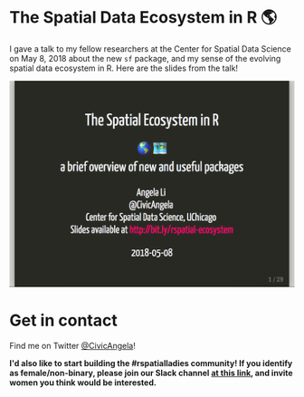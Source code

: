 # The Spatial Data Ecosystem in R 🌎

I gave a talk to my fellow researchers at the Center for Spatial Data Science on May 8, 2018 about the new `sf` package, and my sense of the evolving spatial data ecosystem in R. Here are the slides from the talk!

[![](images/slide-title.png)](https://angela-li.github.io/slides/2018-05-08/rspatial-ecosystem)

Get in contact
=================
Find me on Twitter [@CivicAngela](https://twitter.com/CivicAngela)!

**I'd also like to start building the #rspatialladies community! If you identify as female/non-binary, please join our Slack channel [at this link](https://join.slack.com/t/r-spatialladies/shared_invite/enQtMzU1MTIwMjU2NzUyLTBkZjU1NDFiZGU3YzNmN2Y0Y2NiYTM2Njk2ZjI5M2IyMTNiNjI3ZDQ4MzEyMjQxNjM2YWU2ZGVkZWRiYmU1ZDM), and invite women you think would be interested.**